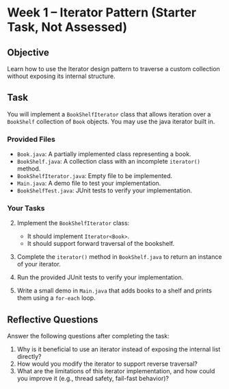 # Week 1 – Iterator Pattern (Starter Task, Not Assessed)

## Objective
Learn how to use the Iterator design pattern to traverse a custom collection without exposing its internal structure.

## Task
You will implement a `BookShelfIterator` class that allows iteration over a `BookShelf` collection of `Book` objects.
You may use the java iterator built in.

### Provided Files
- `Book.java`: A partially implemented class representing a book.
- `BookShelf.java`: A collection class with an incomplete `iterator()` method.
- `BookShelfIterator.java`: Empty file to be implemented.
- `Main.java`: A demo file to test your implementation.
- `BookShelfTest.java`: JUnit tests to verify your implementation.

### Your Tasks

2. Implement the `BookShelfIterator` class:
   - It should implement `Iterator<Book>`.
   - It should support forward traversal of the bookshelf.

3. Complete the `iterator()` method in `BookShelf.java` to return an instance of your iterator.

4. Run the provided JUnit tests to verify your implementation.

5. Write a small demo in `Main.java` that adds books to a shelf and prints them using a `for-each` loop.

## Reflective Questions
Answer the following questions after completing the task:
1. Why is it beneficial to use an iterator instead of exposing the internal list directly?
2. How would you modify the iterator to support reverse traversal?
3. What are the limitations of this iterator implementation, and how could you improve it (e.g., thread safety, fail-fast behavior)?
